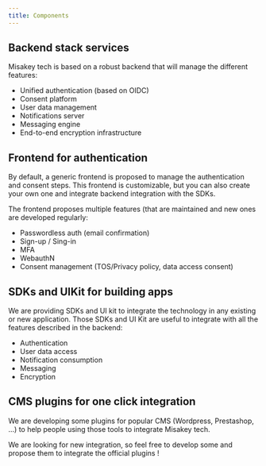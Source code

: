 ```yaml
---
title: Components
---
```


## Backend stack services

Misakey tech is based on a robust backend that will manage the different features:
- Unified authentication (based on OIDC)
- Consent platform
- User data management
- Notifications server
- Messaging engine
- End-to-end encryption infrastructure

## Frontend for authentication

By default, a generic frontend is proposed to manage the authentication and consent steps. This frontend is customizable, but you can also create your own one and integrate backend integration with the SDKs.

The frontend proposes multiple features (that are maintained and new ones are developed regularly:
- Passwordless auth (email confirmation)
- Sign-up / Sing-in 
- MFA
- WebauthN
- Consent management (TOS/Privacy policy, data access consent)

## SDKs and UIKit for building apps

We are providing SDKs and UI kit to integrate the technology in any existing or new application. Those SDKs and UI Kit are useful to integrate with all the features described in the backend:
- Authentication
- User data access
- Notification consumption
- Messaging
- Encryption

## CMS plugins for one click integration

We are developing some plugins for popular CMS (Wordpress, Prestashop, ...) to help people using those tools to integrate Misakey tech.

We are looking for new integration, so feel free to develop some and propose them to integrate the official plugins !
